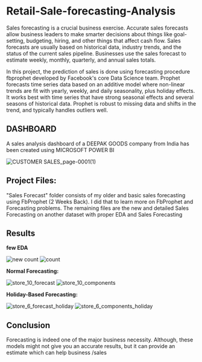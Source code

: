 # Retail-Sale-forecasting-Analysis

Sales forecasting is a crucial business exercise. Accurate sales forecasts allow business leaders to make smarter decisions about things like goal-setting, budgeting, hiring, and other things that affect cash flow. Sales forecasts are usually based on historical data, industry trends, and the status of the current sales pipeline. Businesses use the sales forecast to estimate weekly, monthly, quarterly, and annual sales totals.

In this project, the prediction of sales is done using forecasting procedure fbprophet developed by Facebook's core Data Science team. Prophet forecasts time series data based on an additive model where non-linear trends are fit with yearly, weekly, and daily seasonality, plus holiday effects. It works best with time series that have strong seasonal effects and several seasons of historical data. Prophet is robust to missing data and shifts in the trend, and typically handles outliers well.

## DASHBOARD
A sales analysis dashboard of a DEEPAK GOODS company from India has been created using MICROSOFT POWER BI

![CUSTOMER SALES_page-0001(1)](https://user-images.githubusercontent.com/85514219/231272114-a330a9d0-7b40-434a-991d-7daf58347f2b.jpg)


## Project Files: 
"Sales Forecast" folder consists of my older and basic sales forecasting using FbProphet (2 Weeks Back). I did that to learn more on FbProphet and Forecasting problems.
The remaining files are the new and detailed Sales Forecasting on another dataset with proper EDA and Sales Forecasting

## Results

**few EDA**

![new count](https://user-images.githubusercontent.com/85514219/229319693-9d5cc847-b1c4-49c2-a649-66b7e23c88e4.png)
![count](https://user-images.githubusercontent.com/85514219/229319694-dabf04d0-0c6e-426f-93e0-466e46a658a9.png)


**Normal Forecasting:**

![store_10_forecast](https://user-images.githubusercontent.com/85514219/229319380-3e446f3d-e896-429b-9266-f7fac8a6629d.png)
![store_10_components](https://user-images.githubusercontent.com/85514219/229319379-55cff2cc-55d4-4a01-a2a1-b725b2eb291d.png)

**Holiday-Based Forecasting:**

![store_6_forecast_holiday](https://user-images.githubusercontent.com/85514219/229319437-9ca01249-5942-4453-8d1c-762cfa683a67.png)
![store_6_components_holiday](https://user-images.githubusercontent.com/85514219/229319434-d9527c71-c77d-49b3-bf40-4c5bb06a9320.png)


## Conclusion
Forecasting is indeed one of the major business necessity. Although, these models might not give you an accurate results, but it can provide an estimate which can help business /sales
